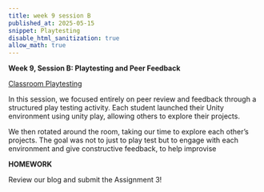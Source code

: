 ```yaml
---
title: week 9 session B
published_at: 2025-05-15
snippet: Playtesting
disable_html_sanitization: true
allow_math: true
---
```


**Week 9, Session B: Playtesting and Peer Feedback**

<ins>Classroom Playtesting</ins>

In this session, we focused entirely on peer review and feedback through a structured play testing activity. Each student launched their Unity environment using unity play, allowing others to explore their projects.

We then rotated around the room, taking our time to explore each other’s projects. The goal was not to just to play test but to engage with each environment and give constructive feedback, to help improvise

**HOMEWORK**

Review our blog and submit the Assignment 3!
